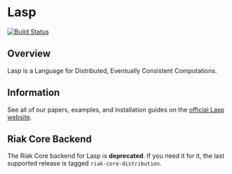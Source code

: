 Lasp
=======================================================

[![Build Status](https://travis-ci.org/lasp-lang/lasp.svg?branch=master)](https://travis-ci.org/lasp-lang/lasp)

## Overview

Lasp is a Language for Distributed, Eventually Consistent Computations.

## Information

See all of our papers, examples, and installation guides on the [official Lasp website](https://lasp-lang.org).

## Riak Core Backend

The Riak Core backend for Lasp is **deprecated**.  If you need it for
it, the last supported release is tagged `riak-core-distribution`.


